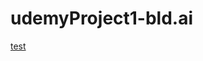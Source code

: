 # udemyProject1-bld.ai
<a href="https://ahmedelsayed200.github.io/Udemy-frontend-one-page-bldai/" target="_blank"> test</a>

